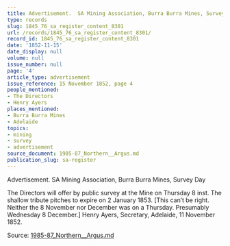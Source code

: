 ```yaml
---
title: Advertisement.  SA Mining Association, Burra Burra Mines, Survey Day
type: records
slug: 1845_76_sa_register_content_8301
url: /records/1845_76_sa_register_content_8301/
record_id: 1845_76_sa_register_content_8301
date: '1852-11-15'
date_display: null
volume: null
issue_number: null
page: '4'
article_type: advertisement
issue_reference: 15 November 1852, page 4
people_mentioned:
- The Directors
- Henry Ayers
places_mentioned:
- Burra Burra Mines
- Adelaide
topics:
- mining
- survey
- advertisement
source_document: 1985-87_Northern__Argus.md
publication_slug: sa-register
---
```


Advertisement.  SA Mining Association, Burra Burra Mines, Survey Day

The Directors will offer by public survey at the Mine on Thursday 8 inst. The shallow tribute pitches to expire on 2 January 1853.  [This can’t be right.  Neither the 8 November nor December was on a Thursday.  Presumably Wednesday 8 December.]  Henry Ayers, Secretary, Adelaide, 11 November 1852.

Source: [1985-87_Northern__Argus.md](/downloads/markdown/1985-87_Northern__Argus.md)
